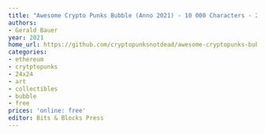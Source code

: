 ```yaml
---
title: "Awesome Crypto Punks Bubble (Anno 2021) - 10 000 Characters - 24x24 Pixel Art on the Blockchain!"
authors:
- Gerald Bauer
year: 2021
home_url: https://github.com/cryptopunksnotdead/awesome-cryptopunks-bubble
categories:
- ethereum
- crytptopunks
- 24x24
- art
- collectibles
- bubble
- free
prices: 'online: free'
editor: Bits & Blocks Press
---
```

